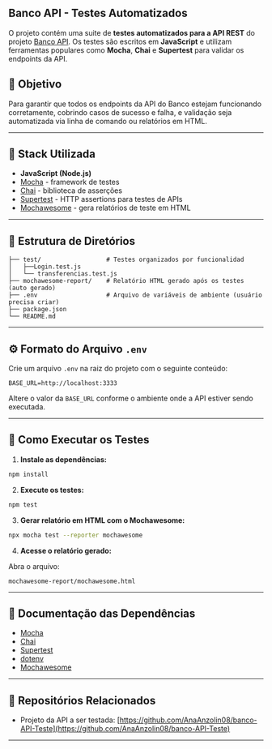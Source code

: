 ## Banco API - Testes Automatizados

O  projeto contém uma suite de **testes automatizados para a API REST** do projeto [Banco API](https://github.com/AnaAnzolin08/banco-API-Teste).
Os testes são escritos em **JavaScript** e utilizam ferramentas populares como **Mocha**, **Chai** e **Supertest** para validar os endpoints da API.


## 📄 Objetivo

Para garantir que todos os endpoints da API do Banco estejam funcionando corretamente, cobrindo casos de sucesso e falha, e validação seja  automatizada via linha de comando ou relatórios em HTML.

---

## 🧰 Stack Utilizada

* **JavaScript (Node.js)**
* [Mocha](https://mochajs.org/) - framework de testes
* [Chai](https://www.chaijs.com/) - biblioteca de asserções
* [Supertest](https://github.com/visionmedia/supertest) - HTTP assertions para testes de APIs
* [Mochawesome](https://github.com/adamgruber/mochawesome) - gera relatórios de teste em HTML

---

## 📁 Estrutura de Diretórios

```
├── test/                  # Testes organizados por funcionalidad
│   ├──Login.test.js
│   └── transferencias.test.js
├── mochawesome-report/    # Relatório HTML gerado após os testes (auto gerado)
├── .env                   # Arquivo de variáveis de ambiente (usuário precisa criar)
├── package.json
└── README.md
```

---

## ⚙️ Formato do Arquivo `.env`

Crie um arquivo `.env` na raiz do projeto com o seguinte conteúdo:

```
BASE_URL=http://localhost:3333
```

Altere o valor da `BASE_URL` conforme o ambiente onde a API estiver sendo executada.

---

## 🚀 Como Executar os Testes

1. **Instale as dependências:**

```bash
npm install
```

2. **Execute os testes:**

```bash
npm test
```

3. **Gerar relatório em HTML com o Mochawesome:**

```bash
npx mocha test --reporter mochawesome
```

4. **Acesse o relatório gerado:**

Abra o arquivo:

```
mochawesome-report/mochawesome.html
```

---

## 📖 Documentação das Dependências

* [Mocha](https://mochajs.org/)
* [Chai](https://www.chaijs.com/)
* [Supertest](https://github.com/visionmedia/supertest)
* [dotenv](https://github.com/motdotla/dotenv)
* [Mochawesome](https://github.com/adamgruber/mochawesome)

---

## 🚜 Repositórios Relacionados

* Projeto da API a ser testada: [https://github.com/AnaAnzolin08/banco-API-Teste](https://github.com/AnaAnzolin08/banco-API-Teste)

---

